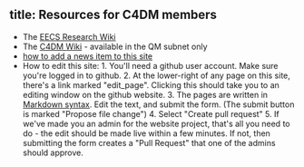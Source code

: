 title: Resources for C4DM members
----------------

* The [EECS Research Wiki](http://research-wiki.eecs.qmul.ac.uk/)
* The [C4DM Wiki](https://c4dm.eecs.qmul.ac.uk/wiki) - available in the QM subnet only
* [how to add a news item to this site](news/howto.html)
* How to edit this site:
      1. You'll need a github user account. Make sure you're logged in to github.
      2. At the lower-right of any page on this site, there's a link marked "edit_page". Clicking this should take you to an editing window on the github website.
      3. The pages are written in [Markdown syntax](http://daringfireball.net/projects/markdown/syntax). Edit the text, and submit the form. (The submit button is marked "Propose file change")
      4. Select "Create pull request"
      5. If we've made you an admin for the website project, that's all you need to do - the edit should be made live within a few minutes. If not, then submitting the form creates a "Pull Request" that one of the admins should approve.

